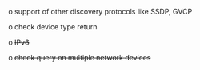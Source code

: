 o support of other discovery protocols like SSDP, GVCP

o check device type return

o <del>IPv6</del>

o <del>check query on multiple network devices</del>
